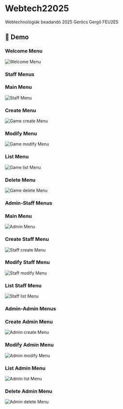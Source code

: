 # Webtech22025
Webtechnológiák beadandó 2025
Gerőcs Gergő FEU2E5

## 📸 Demo

### Welcome Menu
![Welcome Menu](Demo_images/Welcome.png)

### Staff Menus

### Main Menu
![Staff Menu](Demo_images/staffmenu.png)

### Create Menu
![Game create Menu](Demo_images/gamecreate.png)

### Modify Menu
![Game modify Menu](Demo_images/gamemodify.png)

### List Menu
![Game list Menu](Demo_images/gamelist.png)

### Delete Menu
![Game delete Menu](Demo_images/gamedelete.png)

### Admin-Staff Menus

### Main Menu
![Admin Menu](Demo_images/adminmenu.png)

### Create Staff Menu
![Staff create Menu](Demo_images/staffcreate.png)

### Modify Staff Menu
![Staff modify Menu](Demo_images/staffmodify.png)

### List Staff Menu
![Staff list Menu](Demo_images/stafflist.png)

### Admin-Admin Menus

### Create Admin Menu
![Admin create Menu](Demo_images/admincreate.png)

### Modify Admin Menu
![Admin modify Menu](Demo_images/adminmodify.png)

### List Admin Menu
![Admin list Menu](Demo_images/adminlist.png)

### Delete Admin Menu
![Admin delete Menu](Demo_images/admindelete.png)

